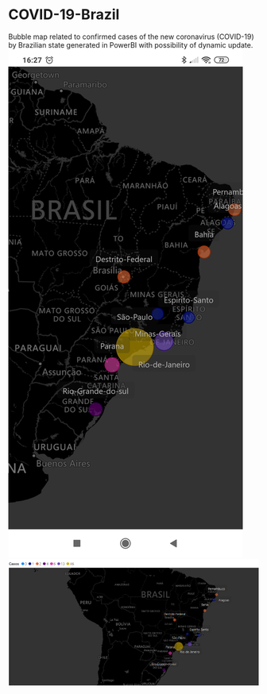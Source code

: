 # COVID-19-Brazil
Bubble map related to confirmed cases of the new coronavirus (COVID-19) by Brazilian state generated in PowerBI with possibility of dynamic update.
<img src="https://github.com/GustavoDuregger/COVID-19-Brazil/blob/master/imagens/Screenshot_2020-03-12-16-27-41-735_com.android.chrome.jpg">
<img src="https://github.com/GustavoDuregger/COVID-19-Brazil/blob/master/imagens/imagemDesktop.png">
